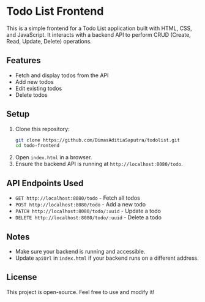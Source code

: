 # Todo List Frontend

This is a simple frontend for a Todo List application built with HTML, CSS, and JavaScript. It interacts with a backend API to perform CRUD (Create, Read, Update, Delete) operations.

## Features
- Fetch and display todos from the API
- Add new todos
- Edit existing todos
- Delete todos

## Setup
1. Clone this repository:
   ```sh
   git clone https://github.com/DimasAditiaSaputra/todolist.git
   cd todo-frontend
   ```
2. Open `index.html` in a browser.
3. Ensure the backend API is running at `http://localhost:8080/todo`.

## API Endpoints Used
- `GET http://localhost:8080/todo` - Fetch all todos
- `POST http://localhost:8080/todo` - Add a new todo
- `PATCH http://localhost:8080/todo/:uuid` - Update a todo
- `DELETE http://localhost:8080/todo/:uuid` - Delete a todo

## Notes
- Make sure your backend is running and accessible.
- Update `apiUrl` in `index.html` if your backend runs on a different address.

## License
This project is open-source. Feel free to use and modify it!

